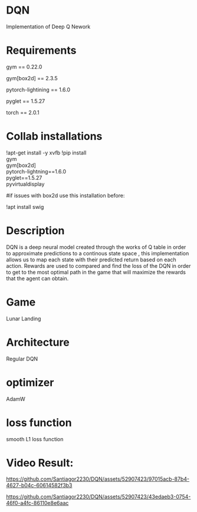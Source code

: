 # DQN
Implementation of Deep Q Nework

# Requirements
gym == 0.22.0

gym[box2d] == 2.3.5

pytorch-lightining == 1.6.0

pyglet == 1.5.27

torch == 2.0.1

# Collab installations
!apt-get install -y xvfb
!pip install \
    gym \
    gym[box2d] \
    pytorch-lightning==1.6.0 \
    pyglet==1.5.27 \
    pyvirtualdisplay
    
#if issues with box2d use this installation before:

!apt install swig

# Description
DQN is a deep neural model created through the works of Q table in order to approximate predictions to a continous state space , this implementation allows us to map each state with their predicted return based on each action. Rewards are used to compared and find the loss of the DQN in order to get to the most optimal path in the game that will maximize the rewards that the agent can obtain.

# Game
Lunar Landing

# Architecture
Regular DQN

# optimizer
AdamW

# loss function
smooth L1 loss function

# Video Result:

https://github.com/Santiagor2230/DQN/assets/52907423/97015acb-87b4-4627-b04c-60614582f3b3



https://github.com/Santiagor2230/DQN/assets/52907423/43edaeb3-0754-46f0-a4fc-86110e8e6aac


